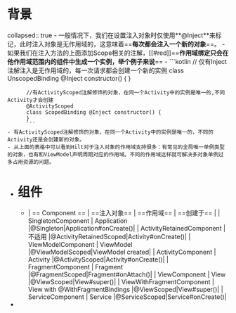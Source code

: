 # 背景
collapsed:: true
	- 一般情况下，我们在设置注入对象时仅使用**@Inject**来标记，此时注入对象是无作用域的，这意味着==**每次都会注入一个新的对象**==。
	- 如果我们在注入方法的上面添加Scope相关的注解，[[#red]]==**作用域绑定只会在他作用域范围内的组件中生成一个实例，举个例子来说**==
		- ```kotlin
		  // 仅有Inject注解注入是无作用域的，每一次请求都会创建一个新的实例
		  class UnscopedBinding @Inject constructor() {
		  }
		  
		  //有ActivityScoped注解修饰的对象，在同一个Activity中的实例是唯一的,不同Activity才会创建
		  @ActivityScoped
		  class ScopedBinding @Inject constructor() {
		  }
		  ```
	- 有ActivityScoped注解修饰的对象，在同一个Activity中的实例是唯一的，不同的Activity还是会创建新的对象。
	- 从上面的表格中可以看到Hilt对于注入对象的作用域支持很多：有常见的全局唯一单例类型的对象，也有和ViewModel声明周期对应的作用域。不同的作用域这样就可解决多对象单例过多占用资源的问题。
- # 组件
	- |  == Component ==   | ==注入对象==  | ==作用域==  | ==创建于==  |
	  |  SingletonComponent  | Application  |@Singleton|Application#onCreate()|
	  |  ActivityRetainedComponent  | 不适用  |@ActivityRetainedScoped|Activity#onCreate()|
	  |  ViewModelComponent  | ViewModel  |@ViewModelScoped|ViewModel created| 
	  |  ActivityComponent  | Activity  |@ActivityScoped|Activity#onCreate()|
	  |  FragmentComponent  | Fragment  |@FragmentScoped|Fragment#onAttach()|
	  |  ViewComponent  | View  |@ViewScoped|View#super()|
	  |  ViewWithFragmentComponent  | View with @WithFragmentBindings  |@ViewScoped|View#super()|
	  |  ServiceComponent  | Service  |@ServiceScoped|Service#onCreate()|
-